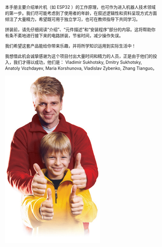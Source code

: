 本手册主要介绍单片机（如 ESP32 ）的工作原理，也可作为进入机器人技术领域的第一步。我们尽可能考虑到了使用者的年龄，在叙述逻辑性和资料呈现方式方面倾注了大量精力，希望既可用于独立学习，也可在教师指导下共同学习。

拼装前，请先仔细阅读“介绍”、“元件描述”和“安装程序”部分的内容。这将帮助你有条不紊地进行接下来的电路拼装，节省时间，减少操作失误。

我们希望这套产品能给你带来乐趣，并将所学知识运用到实际生活中！

我想借此机会诚挚感谢为这个项目付出大量时间和精力的人员，正是由于他们的投入，我们才得以成功，他们是： Vladimir Sukhotsky, Dmitry Sukhotsky, Anatoly Vozhdayev, Maria Korshunova, Vladislav Zybenko, Zhang Tianguo。

![](001p1.png)